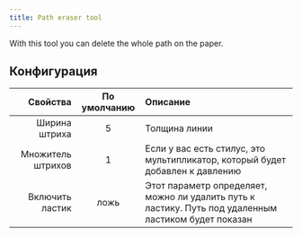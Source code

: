 ```yaml
---
title: Path eraser tool
---
```


With this tool you can delete the whole path on the paper.

## Конфигурация

|          Свойства | По умолчанию | Описание                                                                                                             |
| ----------------: | :----------: | :------------------------------------------------------------------------------------------------------------------- |
|     Ширина штриха |       5      | Толщина линии                                                                                                        |
| Множитель штрихов |       1      | Если у вас есть стилус, это мультипликатор, который будет добавлен к давлению                                        |
|   Включить ластик |     ложь     | Этот параметр определяет, можно ли удалить путь к ластику. Путь под удаленным ластиком будет показан |
